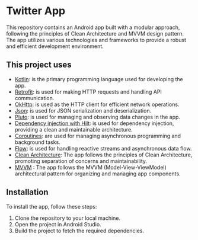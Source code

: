 
# Twitter App
This repository contains an Android app built with a modular approach, following the principles of Clean Architecture and MVVM design pattern. The app utilizes various technologies and frameworks to provide a robust and efficient development environment.

## This project uses
- [Kotlin](https://developer.android.com/kotlin): is the primary programming language used
  for developing the app.
- [Retrofit](http://square.github.io/retrofit/): is used for making HTTP requests and
  handling API communication.
- [OkHttp](https://square.github.io/okhttp/): is used as the HTTP client for efficient
  network operations.
- [Json](https://github.com/google/gson): is used for JSON serialization and deserialization.
- [Pluto](https://github.com/androidPluto/pluto): is used for managing and observing data
  changes in the app.
- [Dependency injection with Hilt](https://developer.android.com/training/dependency-injection/hilt-android):
  is used for dependency injection, providing a clean and maintainable architecture.
- [Coroutines](https://developer.android.com/kotlin/coroutines): are used for managing
  asynchronous programming and background tasks.
- [Flow](https://developer.android.com/kotlin/flow): is used for handling reactive streams and
  asynchronous data flow.
- [Clean Architecture](https://betterprogramming.pub/the-real-clean-architecture-in-android-part-1-s-o-l-i-d-6a661b103451):
  The app follows the principles of Clean Architecture, promoting separation
  of concerns and maintainability.
- [MVVM](https://www.digitalocean.com/community/tutorials/android-mvvm-design-pattern) : The app
  follows the MVVM (Model-View-ViewModel) architectural pattern for organizing and
  managing app components.
  
## Installation
To install the app, follow these steps:

1. Clone the repository to your local machine.
2. Open the project in Android Studio.
3. Build the project to fetch the required dependencies.
